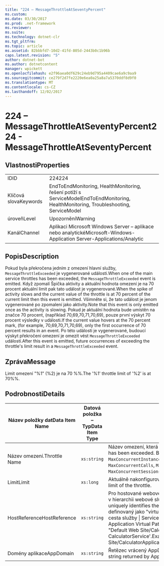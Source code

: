 ```yaml
---
title: "224 – MessageThrottleAtSeventyPercent"
ms.custom: 
ms.date: 03/30/2017
ms.prod: .net-framework
ms.reviewer: 
ms.suite: 
ms.technology: dotnet-clr
ms.tgt_pltfrm: 
ms.topic: article
ms.assetid: 82bbbfd7-10d2-41fd-805d-2443b0c1b96b
caps.latest.revision: "5"
author: dotnet-bot
ms.author: dotnetcontent
manager: wpickett
ms.openlocfilehash: e2f96aea0df629c24eb9d795a4409cae6a9c9aa9
ms.sourcegitcommit: ce279f2d7fe2220e6ea0a25a8a7a5370ddf8d9f0
ms.translationtype: MT
ms.contentlocale: cs-CZ
ms.lasthandoff: 12/02/2017
---
```

# <a name="224---messagethrottleatseventypercent"></a><span data-ttu-id="d6d83-102">224 – MessageThrottleAtSeventyPercent</span><span class="sxs-lookup"><span data-stu-id="d6d83-102">224 - MessageThrottleAtSeventyPercent</span></span>
## <a name="properties"></a><span data-ttu-id="d6d83-103">Vlastnosti</span><span class="sxs-lookup"><span data-stu-id="d6d83-103">Properties</span></span>  
  
|||  
|-|-|  
|<span data-ttu-id="d6d83-104">ID</span><span class="sxs-lookup"><span data-stu-id="d6d83-104">ID</span></span>|<span data-ttu-id="d6d83-105">224</span><span class="sxs-lookup"><span data-stu-id="d6d83-105">224</span></span>|  
|<span data-ttu-id="d6d83-106">Klíčová slova</span><span class="sxs-lookup"><span data-stu-id="d6d83-106">Keywords</span></span>|<span data-ttu-id="d6d83-107">EndToEndMonitoring, HealthMonitoring, řešení potíží s ServiceModel</span><span class="sxs-lookup"><span data-stu-id="d6d83-107">EndToEndMonitoring, HealthMonitoring, Troubleshooting, ServiceModel</span></span>|  
|<span data-ttu-id="d6d83-108">úroveň</span><span class="sxs-lookup"><span data-stu-id="d6d83-108">Level</span></span>|<span data-ttu-id="d6d83-109">Upozornění</span><span class="sxs-lookup"><span data-stu-id="d6d83-109">Warning</span></span>|  
|<span data-ttu-id="d6d83-110">Kanál</span><span class="sxs-lookup"><span data-stu-id="d6d83-110">Channel</span></span>|<span data-ttu-id="d6d83-111">Aplikaci Microsoft Windows Server – aplikace nebo analytické</span><span class="sxs-lookup"><span data-stu-id="d6d83-111">Microsoft-Windows-Application Server-Applications/Analytic</span></span>|  
  
## <a name="description"></a><span data-ttu-id="d6d83-112">Popis</span><span class="sxs-lookup"><span data-stu-id="d6d83-112">Description</span></span>  
 <span data-ttu-id="d6d83-113">Pokud byla překročena jedním z omezení hlavní služby, `MessageThrottleExceeded` je vygenerované události.</span><span class="sxs-lookup"><span data-stu-id="d6d83-113">When one of the main service throttles has been exceeded, the `MessageThrottleExceeded` event is emitted.</span></span> <span data-ttu-id="d6d83-114">Když zpomalí Špička aktivity a aktuální hodnota omezení je na 70 procent aktuální limit pak tato událost je vygenerované.</span><span class="sxs-lookup"><span data-stu-id="d6d83-114">When the spike of activity slows and the current value of the throttle is at 70 percent of the current limit then this event is emitted.</span></span> <span data-ttu-id="d6d83-115">Všimněte si, že tato událost je jenom vygenerované po zpomalení jako aktivity.</span><span class="sxs-lookup"><span data-stu-id="d6d83-115">Note that this event is only emitted once as the activity is slowing.</span></span> <span data-ttu-id="d6d83-116">Pokud je aktuální hodnota bude umístěn na značce 70 procent, (například 70,69,70,71,70,69), pouze první výskyt 70 procent výsledky v události.</span><span class="sxs-lookup"><span data-stu-id="d6d83-116">If the current value hovers at the 70 percent mark, (for example, 70,69,70,71,70,69), only the first occurrence of 70 percent results in an event.</span></span> <span data-ttu-id="d6d83-117">Po této události je vygenerované, budoucí výskyt překročení omezení je omezit vést `MessageThrottleExceeded` událostí.</span><span class="sxs-lookup"><span data-stu-id="d6d83-117">After this event is emitted, future occurrences of exceeding the throttle's limit result in a `MessageThrottleExceeded` event.</span></span>  
  
## <a name="message"></a><span data-ttu-id="d6d83-118">Zpráva</span><span class="sxs-lookup"><span data-stu-id="d6d83-118">Message</span></span>  
 <span data-ttu-id="d6d83-119">Limit omezení "%1" (%2) je na 70 %%.</span><span class="sxs-lookup"><span data-stu-id="d6d83-119">The '%1' throttle limit of '%2' is at 70%%.</span></span>  
  
## <a name="details"></a><span data-ttu-id="d6d83-120">Podrobnosti</span><span class="sxs-lookup"><span data-stu-id="d6d83-120">Details</span></span>  
  
|<span data-ttu-id="d6d83-121">Název položky dat</span><span class="sxs-lookup"><span data-stu-id="d6d83-121">Data Item Name</span></span>|<span data-ttu-id="d6d83-122">Datová položka – Typ</span><span class="sxs-lookup"><span data-stu-id="d6d83-122">Data Item Type</span></span>|<span data-ttu-id="d6d83-123">Popis</span><span class="sxs-lookup"><span data-stu-id="d6d83-123">Description</span></span>|  
|--------------------|--------------------|-----------------|  
|<span data-ttu-id="d6d83-124">Název omezení.</span><span class="sxs-lookup"><span data-stu-id="d6d83-124">Throttle Name</span></span>|`xs:string`|<span data-ttu-id="d6d83-125">Název omezení, která byla překročena.</span><span class="sxs-lookup"><span data-stu-id="d6d83-125">The name of the throttle that has been exceeded.</span></span> <span data-ttu-id="d6d83-126">Buď `MaxConcurrentCalls`, `MaxConcurrentInstances`, nebo `MaxConcurrentSessions`,</span><span class="sxs-lookup"><span data-stu-id="d6d83-126">Either `MaxConcurrentCalls`, `MaxConcurrentInstances`, or `MaxConcurrentSessions`,</span></span>|  
|<span data-ttu-id="d6d83-127">Limit</span><span class="sxs-lookup"><span data-stu-id="d6d83-127">Limit</span></span>|`xs:long`|<span data-ttu-id="d6d83-128">Aktuálně nakonfigurovaný limit omezení.</span><span class="sxs-lookup"><span data-stu-id="d6d83-128">The currently configured limit of the throttle.</span></span>|  
|<span data-ttu-id="d6d83-129">HostReference</span><span class="sxs-lookup"><span data-stu-id="d6d83-129">HostReference</span></span>|`xs:string`|<span data-ttu-id="d6d83-130">Pro hostované webové služby v tomto poli jednoznačně identifikuje v hierarchii webové služby.</span><span class="sxs-lookup"><span data-stu-id="d6d83-130">For Web-hosted services, this field uniquely identifies the service in the Web hierarchy.</span></span> <span data-ttu-id="d6d83-131">Formát je definovaný jako "virtuální cesta aplikace název webu &#124; Virtuální cesta služby &#124; ServiceName}.</span><span class="sxs-lookup"><span data-stu-id="d6d83-131">Its format is defined as 'Web Site Name Application Virtual Path&#124;Service Virtual Path&#124;ServiceName'.</span></span> <span data-ttu-id="d6d83-132">Příklad: "Default Web Site/CalculatorApplication &#124;/CalculatorService.svc &#124; CalculatorService'.</span><span class="sxs-lookup"><span data-stu-id="d6d83-132">Example: 'Default Web Site/CalculatorApplication&#124;/CalculatorService.svc&#124;CalculatorService'.</span></span>|  
|<span data-ttu-id="d6d83-133">Domény aplikace</span><span class="sxs-lookup"><span data-stu-id="d6d83-133">AppDomain</span></span>|`xs:string`|<span data-ttu-id="d6d83-134">Řetězec vrácený AppDomain.CurrentDomain.FriendlyName.</span><span class="sxs-lookup"><span data-stu-id="d6d83-134">The string returned by AppDomain.CurrentDomain.FriendlyName.</span></span>|
